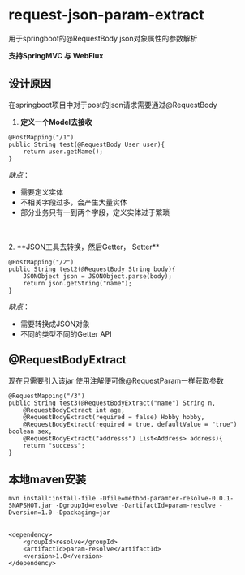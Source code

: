 # request-json-param-extract
用于springboot的@RequestBody json对象属性的参数解析

**支持SpringMVC 与 WebFlux**

## 设计原因
在springboot项目中对于post的json请求需要通过@RequestBody


1. **定义一个Model去接收**

```
@PostMapping("/1")
public String test(@RequestBody User user){
    return user.getName();
}
```
_缺点_：
- 需要定义实体 
- 不相关字段过多，会产生大量实体
- 部分业务只有一到两个字段，定义实体过于繁琐
<br/>
  <br/>
2. **JSON工具去转换，然后Getter， Setter**


```
@PostMapping("/2")
public String test2(@RequestBody String body){
    JSONObject json = JSONObject.parse(body);
    return json.getString("name");
}
```    
_缺点_：
- 需要转换成JSON对象
- 不同的类型不同的Getter API

## @RequestBodyExtract
现在只需要引入该jar 使用注解便可像@RequestParam一样获取参数

    @RequestMapping("/3")
    public String test3(@RequestBodyExtract("name") String n,
        @RequestBodyExtract int age,
        @RequestBodyExtract(required = false) Hobby hobby,
        @RequestBodyExtract(required = true, defaultValue = "true") boolean sex,
        @RequestBodyExtract("addresss") List<Address> address){
        return "success";
    }


## 本地maven安装
    mvn install:install-file -Dfile=method-paramter-resolve-0.0.1-SNAPSHOT.jar -DgroupId=resolve -DartifactId=param-resolve -Dversion=1.0 -Dpackaging=jar
##
    <dependency>
        <groupId>resolve</groupId>
        <artifactId>param-resolve</artifactId>
        <version>1.0</version>
    </dependency>